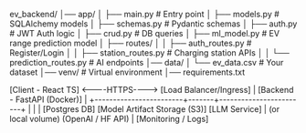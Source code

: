 ev_backend/
│── app/
│   ├── main.py                # Entry point
│   ├── models.py              # SQLAlchemy models
│   ├── schemas.py             # Pydantic schemas
│   ├── auth.py                # JWT Auth logic
│   ├── crud.py                # DB queries
│   ├── ml_model.py            # EV range prediction model
│   ├── routes/
│   │   ├── auth_routes.py     # Register/Login
│   │   ├── station_routes.py  # Charging station APIs
│   │   └── prediction_routes.py # AI endpoints
│── data/
│   └── ev_data.csv            # Your dataset
│── venv/                      # Virtual environment
│── requirements.txt




[Client - React TS]  <----HTTPS---->  [Load Balancer/Ingress]
                                         |
                                 [Backend - FastAPI (Docker)]
                                         |
        +------------------------+-------+------------------------+
        |                        |                                |
   [Postgres DB]         [Model Artifact Storage (S3)]         [LLM Service]
        |                         (or local volume)             (OpenAI / HF API)
        |
   [Monitoring / Logs]
